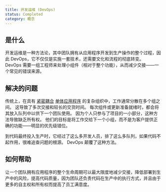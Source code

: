```yaml
---
title: 开发运维 (DevOps)
status: Completed
category: 概念
---
```


## 是什么

开发运维是一种方法论，其中团队拥有从应用程序开发到生产操作的整个过程，因此 DevOps，它不仅仅是实施一套技术，还需要文化和流程的彻底转变。 DevOps 需要一组工程师来处理小组件（相对于整个功能），从而减少交接——一个常见的错误来源。

## 解决的问题

传统上，在具有 [紧密耦合](/tightly_coupled_architectures/) [单体应用程序](/zh-cn/monolithic_apps/) 的复杂组织中，工作通常分散在多个组之间。 这导致了多次交接和较长的交货时间。 每次组件或更新准备就绪时，都会将其放入队列中以供下一个团队使用。 因为个人只参与了项目的一小部分，这种方法导致缺乏所有权。 他们的目标是将工作交给下一个小组，而不是为客户提供正确的功能——明显的优先级错位。

到代码最终投入生产时，它经过了这么多开发人员，排了这么多队列，如果代码不起作用，很难追查问题的根源。 DevOps 颠覆了这种方法。

## 如何帮助

让一个团队拥有应用程序的整个生命周期可以最大限度地减少交接，降低部署到生产中的风险，提高代码质量，因为团队还负责代码在生产中的执行方式，并且由于更多的自主权和所有权而提高了员工满意度。
